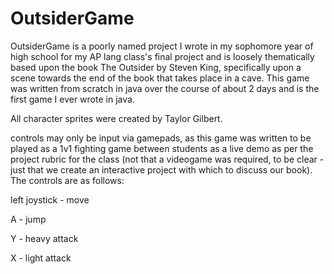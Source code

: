 # OutsiderGame
OutsiderGame is a poorly named project I wrote in my sophomore year of high school for my AP lang class's final project
and is loosely thematically based upon the book The Outsider by Steven King, specifically upon a scene towards the end
of the book that takes place in a cave. This game was written from scratch in java over the course of about 2 days and
is the first game I ever wrote in java.

All character sprites were created by Taylor Gilbert.

controls may only be input via gamepads, as this game was written to be played as a 1v1 fighting game between students
as a live demo as per the project rubric for the class (not that a videogame was required, to be clear - just that we
create an interactive project with which to discuss our book). The controls are as follows:

left joystick - move

A - jump

Y - heavy attack

X - light attack
